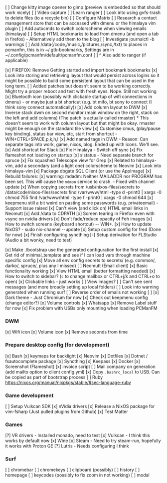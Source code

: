[ ] Change kitty image opener to gimp (preview is embedded so that should work nicely)
[ ] Video capture
[ ] Learn ranger
[ ] Look into using gvfs-trash to delete files (to a recycle bin)
[ ] Configure Matrix
[ ] Research a contact management store that can be accessed with dmenu or the himalaya vim plugin
[ ] Add autocmds to switch colorscheme when viewing emails (himalaya)
[ ] Setup HTML bookmarks to load from dmenu (and open a tab in firefox) - Alternatively add them to the blog
[ ] Investigate journalctl -b warnings
[ ] Add /data{/code,/music,/pictures,/sync,/txt} to places in pcmanfm, this is in ~/.gtk-bookmarks,
    Settings are in ~/.config/pcmanfm/default/pcmanfm.conf
[ ] ^ Also add to ranger (if applicable)

[x] FIREFOX: Remove Getting started and import bookmark bookmarks
[x] Look into storing and retrieving layout that would persist across logins so it might be possible to build some persistent layout that can be used in the long term.
    [ ] Added patches but doesn't seem to be working correctly. Might try a proper reboot and test with fresh eyes. Nope. Still not working
[x] Bluetooth icon (possibly with clickable startup of wifi connections in dmenu) - or maybe just a bt shortcut (e.g. bt mifo, bt sony to connect (I think sony connect automatically))
[x] Add column layout to DWM
[x] Inverse stack dwm on second monitor (main window on the right, stack on the left and add columns) (The patch is actually called rmaster)
    * This doesn't seem to work with column layout but that might be okay. rmaster might be enough on the standard tile view
[x] Customise cmus, (play/pause key binding), status bar view, etc, start from shortcut - WIN+CTRL+SPACE,p,k,h,l
[x] Add named tags in DWM - Reason: Can separate tags into work, game, nixos, blog. Ended up with icons. We'll see.
[x] Add shortcut for Slack
[x] Fix Himalaya - Switch off sync
[x] Fix flameshot not loading on startup
[x] slstatus - Need separate branch for spruce
[x] Fix squashed Telescope view for Grep
[x] Related to himalaya-vim, add a secondary (and a light one) colorscheme to Neovim
[x] Look into himalaya-vim
[x] Package dbgate SQL Client (or use the AppImage)
[x] Rebuild failures:
    [x] warning: mdadm: Neither MAILADDR nor PROGRAM has been set. This will cause the `mdmon` service to crash. - Fixed with channel update
[x] When copying secrets from /usb/nixos-files/secrets to /data/code/nixos-files/secrets
    find /var/www/html -type d -print0 | xargs -0 chmod 755
    find /var/www/html -type f -print0 | xargs -0 chmod 644
[x] keepmenu still a bit weird on pasting some passwords (e.g. privateemail) - Support issue raised
[x] Can't view (and click on) HTML email links in Neomutt
[x] Add /data to CDPATH
[x] Screen tearing in Firefox even with vsync on nvidia drivers
[x] Don't fade/reduce opacity of Feh images
[x] How to switch screens (keyboard shortcut) -- WIN+.
[x] How to update NixOS? - sudo nix-channel --update
[x] Setup custom config for fred (Done for now)
[x] Finish configuring syncthing
[-] Setup derivation for FLStudio (Audio a bit wonky, need to test)

[x] Make ./bootstrap use the generated configuration for the first install
[x] Get rid of minimal_template and see if I can load vars through machine specific config
[x] Move all env config secrets to secrets/ (e.g. common/, darko/, spruce/, plus any I missed)
[ ] Neomutt (Email client)
    [x] Basic functionality working
    [x] View HTML email (better formatting needed)
    [x] How to switch to sidebar? (`c` to change mailbox or CTRL+j/k and CTRL+o to open)
    [x] Clickable links - just works
    [ ] View images?
    [ ] Can't see sent messages (and more broadly setting up local folders)
    [ ] Look into warning generated when running surf
    [ ] Reverse order of emails not working
    [ ]
[x] Dark theme - Just Chromium for now
[x] Check out keepmenu config (change editor?)
[x] Volume controls
[x] Whatsapp
[x] Remove Label stuff for now
[x] Fix problem with USBs only mounting when loading PCManFM

### DWM
[x] Wifi icon
[x] Volume icon
[x] Remove seconds from time

### Prepare desktop config (for development)
[x] Bash
[x] keymaps for backlight
[x] Neovim
[x] Dotfiles
[x] Dotnet / fsautocomplete package
[x] Syncthing
[x] Keepass
[x] Docker
[x] Screenshot (Flameshot)
[x] invoice script
    [ ] Mail company on generation (add mailto option to client config.yml)
[x] Copy `.bashrc_local` to USB. Can be copied as part of bootstrap process
[ ] Ruby https://nixos.org/manual/nixpkgs/stable/#sec-language-ruby

### Game development
[ ] Setup Vulkcan SDK
[x] nVidia drivers
[x] Release a NixOS package for vim-fsharp (Just pulled plugins from Github)
[x] Test Matter

### Games
[?] VR drivers - Installed monado, need to test
[x] Vulkcan - I think this works by default now
[x] Wine
[x] Steam - Need to try steam-run, hopefully it works with Proton GE
[?] Lutris - Needs configuring I think

### Surf
[ ] chromebar
[ ] chromekeys
[ ] clipboard (possibly)
[ ] history
[ ] homepage
[ ] keycodes (possibly to fix zoom in not working)
[ ] modal